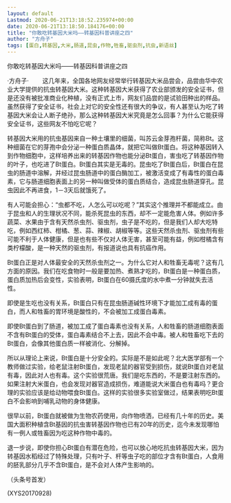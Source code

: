 ```yaml
---
layout: default
Lastmod: 2020-06-21T13:18:52.235974+00:00
date: 2020-06-21T13:18:50.184176+00:00
title: "你敢吃转基因大米吗——转基因科普讲座之四"
author: "方舟子"
tags: [蛋白,转基因,大米,肠道,昆虫,作物,牲畜,驱虫剂,抗虫,新语丝]
---
```


你敢吃转基因大米吗——转基因科普讲座之四

·方舟子· 　　这几年来，全国各地网友经常举行转基因大米品尝会，品尝由华中农业大学提供的抗虫转基因大米。这种转基因大米获得了农业部颁发的安全证书，但是还没有被批准商业化种植，没有正式上市，网友们品尝的是试验田种出的样品。虽然获得了安全证书，社会上对它的安全性还有很大的争议，有人甚至认为吃了转基因大米会让人断子绝孙，那么这种转基因大米究竟是怎么回事？为什么它能获得安全证书，这些网友不怕吃它呢？

转基因大米用的抗虫基因来自一种土壤里的细菌，叫苏云金芽孢杆菌，简称Bt。这种细菌在它的芽孢中会分泌一种蛋白质晶体，就把它叫做Bt蛋白。将这种基因转入到作物细胞中，这样培养出来的转基因作物也能分泌Bt蛋白，害虫吃了转基因作物的叶子，也吃进了Bt蛋白。Bt蛋白其实是无毒的。昆虫吃了Bt蛋白后，Bt蛋白在昆虫的肠道中溶解，并经过昆虫肠道中的蛋白酶加工，被激活变成了有毒性的蛋白毒素，它与肠道细胞表面上的另一种叫做受体的蛋白质结合，造成昆虫肠道穿孔。昆虫因此不再进食，1－3天后就饿死了。

有人可能会担心：“虫都不吃，人怎么可以吃呢？”其实这个推理并不都能成立。由于昆虫和人的生理状况不同，能杀死昆虫的东西，却不一定能危害人体。例如许多蔬菜、水果由于含有天然杀虫剂、驱虫剂，虫子是不吃的，但是我们人却大吃特吃，例如西红柿、柑橘、葱、蒜、辣椒、胡椒等等。这些天然杀虫剂、驱虫剂有些可能不利于人体健康，但是也有些不仅对人体无害，甚至可能有益，例如柑橘含有类柠檬酸，是一种天然的驱虫剂，有报道说也具有抗癌作用。

Bt蛋白正是对人体最安全的天然杀虫剂之一。为什么它对人和牲畜无毒呢？这有几方面的原因。我们在吃食物时一般是要加热、煮熟才吃的，Bt蛋白是一种蛋白质，蛋白质加热后会变性，实验表明，Bt蛋白在60摄氏度的水中煮一分钟就失去活性。

即使是生吃也没有关系，Bt蛋白只有在昆虫肠道碱性环境下才能加工成有毒的蛋白，而人和牲畜的胃环境是酸性的，不会被加工成蛋白毒素。

即使Bt蛋白到了肠道，被加工成了蛋白毒素也没有关系，人和牲畜的肠道细胞表面不含有Bt蛋白的受体，蛋白毒素结合不上去，因此不会中毒。被人和牲畜吃下去的Bt蛋白，会像其他蛋白质一样被消化、分解掉。

所以从理论上来说，Bt蛋白是十分安全的。实际是不是如此呢？北大医学部有一个教师做过实验，给老鼠注射Bt蛋白，发现老鼠的器官受到损伤，就说Bt蛋白对老鼠有毒，因此对人也有毒。这个实验很荒唐。我们是吃东西的，不是要注射东西的。如果注射大米蛋白，也会发现对器官造成损伤，难道能说大米蛋白也有毒吗？更合理的实验应该是给动物喂食Bt蛋白。这样的实验很多实验室做过，结果表明吃Bt蛋白不会影响到哺乳动物的身体健康。

很早以前，Bt蛋白就被做为生物农药使用，向作物喷洒，已经有几十年的历史。美国大面积种植含Bt基因的抗虫害转基因作物也已有20年的历史，迄今未发现哪怕有一例人或牲畜因为吃这种作物中毒的。

退一步说，即使你担心Bt蛋白有潜在危险，也可以放心地吃抗虫转基因大米，因为转基因水稻经过了特殊处理，只有叶子、杆等虫子吃的部位才含有Bt蛋白，人食用的胚乳部分几乎不含Bt蛋白，是不会对人体产生影响的。

（头条号首发）

(XYS20170928)


